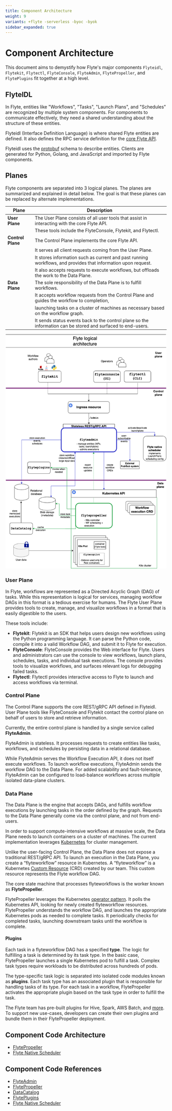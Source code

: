 ```yaml
---
title: Component Architecture
weight: 9
variants: +flyte -serverless -byoc -byok
sidebar_expanded: true
---
```


# Component Architecture

This document aims to demystify how Flyte's major components ``Flyteidl``, ``Flytekit``, ``Flytectl``, ``FlyteConsole``, ``FlyteAdmin``, ``FlytePropeller``, and ``FlytePlugins`` fit together at a high level.

## FlyteIDL

In Flyte, entities like "Workflows", "Tasks", "Launch Plans", and "Schedules" are recognized by multiple system components. For components to communicate effectively, they need a shared understanding about the structure of these entities.

Flyteidl (Interface Definition Language) is where shared Flyte entities are defined. It also defines the RPC service definition for the [core Flyte API](/api-reference/flyteidl/#flyteidlserviceadminproto).

Flyteidl uses the [protobuf](https://developers.google.com/protocol-buffers/) schema to describe entities. Clients are generated for Python, Golang, and JavaScript and imported by Flyte components.

## Planes

Flyte components are separated into 3 logical planes. The planes are summarized and explained in detail below. The goal is that these planes can be replaced by alternate implementations.

| **Plane**          | **Description**                                                                                              |
|---------------------|------------------------------------------------------------------------------------------------------------|
| **User Plane**      | The User Plane consists of all user tools that assist in interacting with the core Flyte API.               |
|                     | These tools include the FlyteConsole, Flytekit, and Flytectl.                                              |
| **Control Plane**   | The Control Plane implements the core Flyte API.                                                           |
|                     | It serves all client requests coming from the User Plane.                                                  |
|                     | It stores information such as current and past running workflows, and provides that information upon request.|
|                     | It also accepts requests to execute workflows, but offloads the work to the Data Plane.                    |
| **Data Plane**      | The sole responsibility of the Data Plane is to fulfill workflows.                                         |
|                     | It accepts workflow requests from the Control Plane and guides the workflow to completion,                 |
|                     | launching tasks on a cluster of machines as necessary based on the workflow graph.                         |
|                     | It sends status events back to the control plane so the information can be stored and surfaced to end-users.|

![Flyte Logical Architecture](https://raw.githubusercontent.com/flyteorg/static-resources/main/flyte/concepts/architecture/flyte-logical-architecture.png)

### User Plane

In Flyte, workflows are represented as a Directed Acyclic Graph (DAG) of tasks. While this representation is logical for services, managing workflow DAGs in this format is a tedious exercise for humans. The Flyte User Plane provides tools to create, manage, and visualize workflows in a format that is easily digestible to the users.

These tools include:

- **Flytekit**: Flytekit is an SDK that helps users design new workflows using the Python programming language. It can parse the Python code, compile it into a valid Workflow DAG, and submit it to Flyte for execution.
- **FlyteConsole**: FlyteConsole provides the Web interface for Flyte. Users and administrators can use the console to view workflows, launch plans, schedules, tasks, and individual task executions. The console provides tools to visualize workflows, and surfaces relevant logs for debugging failed tasks.
- **Flytectl**: Flytectl provides interactive access to Flyte to launch and access workflows via terminal.

### Control Plane

The Control Plane supports the core REST/gRPC API defined in Flyteidl. User Plane tools like FlyteConsole and Flytekit contact the control plane on behalf of users to store and retrieve information.

Currently, the entire control plane is handled by a single service called **FlyteAdmin**.

FlyteAdmin is stateless. It processes requests to create entities like tasks, workflows, and schedules by persisting data in a relational database.

While FlyteAdmin serves the Workflow Execution API, it does not itself execute workflows. To launch workflow executions, FlyteAdmin sends the workflow DAG to the Data Plane. For added scalability and fault-tolerance, FlyteAdmin can be configured to load-balance workflows across multiple isolated data-plane clusters.

### Data Plane

The Data Plane is the engine that accepts DAGs, and fulfills workflow executions by launching tasks in the order defined by the graph. Requests to the Data Plane generally come via the control plane, and not from end-users.

In order to support compute-intensive workflows at massive scale, the Data Plane needs to launch containers on a cluster of machines. The current implementation leverages [Kubernetes](https://kubernetes.io/) for cluster management.

Unlike the user-facing Control Plane, the Data Plane does not expose a traditional REST/gRPC API. To launch an execution in the Data Plane, you create a “flyteworkflow” resource in Kubernetes. A “flyteworkflow” is a Kubernetes [Custom Resource](https://kubernetes.io/docs/concepts/extend-kubernetes/api-extension/custom-resources/) (CRD) created by our team. This custom resource represents the Flyte workflow DAG.

The core state machine that processes flyteworkflows is the worker known as **FlytePropeller**.

FlytePropeller leverages the Kubernetes [operator pattern](https://kubernetes.io/docs/concepts/extend-kubernetes/operator/). It polls the Kubernetes API, looking for newly created flyteworkflow resources. FlytePropeller understands the workflow DAG, and launches the appropriate Kubernetes pods as needed to complete tasks. It periodically checks for completed tasks, launching downstream tasks until the workflow is complete.

#### Plugins

Each task in a flyteworkflow DAG has a specified **type**. The logic for fulfilling a task is determined by its task type. In the basic case, FlytePropeller launches a single Kubernetes pod to fulfill a task. Complex task types require workloads to be distributed across hundreds of pods.

The type-specific task logic is separated into isolated code modules known as **plugins**. Each task type has an associated plugin that is responsible for handling tasks of its type. For each task in a workflow, FlytePropeller activates the appropriate plugin based on the task type in order to fulfill the task.

The Flyte team has pre-built plugins for Hive, Spark, AWS Batch, and [more](integrations). To support new use-cases, developers can create their own plugins and bundle them in their FlytePropeller deployment.

## Component Code Architecture

- [FlytePropeller](/architecture/component-architecture/flytepropeller_architecture/)
- [Flyte Native Scheduler](/architecture/component-architecture/native_scheduler_architecture/)

## Component Code References

- [FlyteAdmin](https://pkg.go.dev/mod/github.com/flyteorg/flyte/flyteadmin)
- [FlytePropeller](https://pkg.go.dev/mod/github.com/flyteorg/flyte/flytepropeller)
- [DataCatalog](https://pkg.go.dev/mod/github.com/flyteorg/flyte/datacatalog)
- [FlytePlugins](https://pkg.go.dev/mod/github.com/flyteorg/flyte/flyteplugins)
- [Flyte Native Scheduler](https://pkg.go.dev/github.com/flyteorg/flyte/flyteadmin/scheduler)
